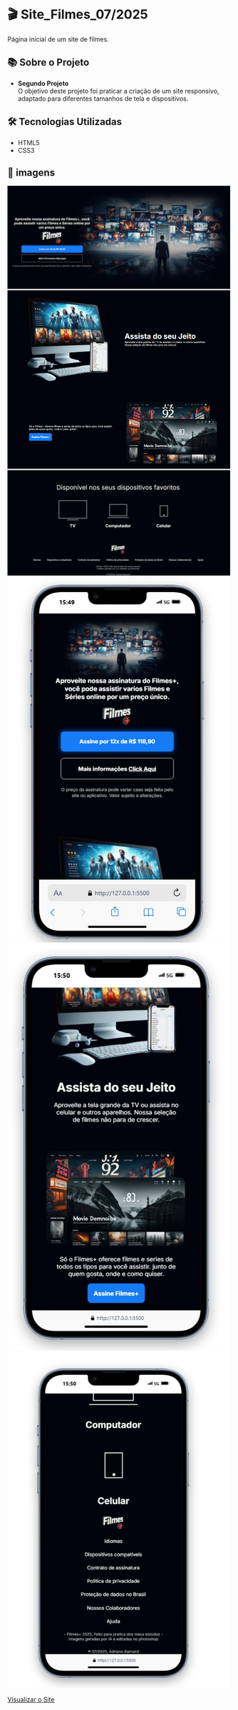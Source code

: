 # 🎬 Site_Filmes_07/2025

Página inicial de um site de filmes.

## 📚 Sobre o Projeto

- **Segundo Projeto**  
  O objetivo deste projeto foi praticar a criação de um site responsivo, adaptado para diferentes tamanhos de tela e dispositivos.

## 🛠️ Tecnologias Utilizadas

- HTML5  
- CSS3

## 📌 imagens


<img src="/Prints/1.jpeg" alt="home" width="500"/>
<img src="/Prints/2.jpeg" alt="sobre" width="500"/>
<img src="/Prints/3.jpeg" alt="sobre" width="500"/> 
<img src="/Prints/C1.jpeg" alt="sobre" width="500"/>
<img src="/Prints/C2.jpeg" alt="sobre" width="500"/> 
<img src="/Prints/C3.jpeg" alt="sobre" width="500"/>

[Visualizar o Site](https://ziicob.github.io/Site_Filmes/)


